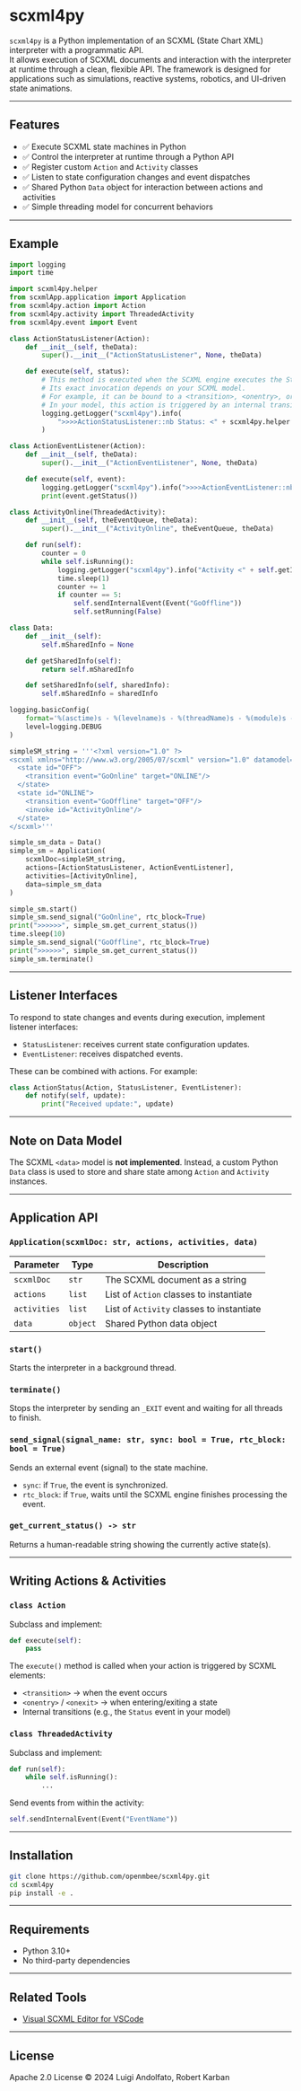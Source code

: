 scxml4py
========

`scxml4py` is a Python implementation of an SCXML (State Chart XML) interpreter with a programmatic API.  
It allows execution of SCXML documents and interaction with the interpreter at runtime through a clean, flexible API. The framework is designed for applications such as simulations, reactive systems, robotics, and UI-driven state animations.

---

Features
--------

- ✅ Execute SCXML state machines in Python
- ✅ Control the interpreter at runtime through a Python API
- ✅ Register custom `Action` and `Activity` classes
- ✅ Listen to state configuration changes and event dispatches
- ✅ Shared Python `Data` object for interaction between actions and activities
- ✅ Simple threading model for concurrent behaviors

---

Example
-------

```python
import logging
import time

import scxml4py.helper
from scxmlApp.application import Application
from scxml4py.action import Action
from scxml4py.activity import ThreadedActivity
from scxml4py.event import Event

class ActionStatusListener(Action):
    def __init__(self, theData):
        super().__init__("ActionStatusListener", None, theData)

    def execute(self, status):
        # This method is executed when the SCXML engine executes the Status action.
        # Its exact invocation depends on your SCXML model.
        # For example, it can be bound to a <transition>, <onentry>, or <onexit> element.
        # In your model, this action is triggered by an internal transition on the "Status" event.
        logging.getLogger("scxml4py").info(
            ">>>>ActionStatusListener::nb Status: <" + scxml4py.helper.formatStatus(status) + ">"
        )

class ActionEventListener(Action):
    def __init__(self, theData):
        super().__init__("ActionEventListener", None, theData)

    def execute(self, event):
        logging.getLogger("scxml4py").info(">>>>ActionEventListener::nb Event received")
        print(event.getStatus())

class ActivityOnline(ThreadedActivity):
    def __init__(self, theEventQueue, theData):
        super().__init__("ActivityOnline", theEventQueue, theData)

    def run(self):
        counter = 0
        while self.isRunning():
            logging.getLogger("scxml4py").info("Activity <" + self.getId() + "> is running...")
            time.sleep(1)
            counter += 1
            if counter == 5:
                self.sendInternalEvent(Event("GoOffline"))
                self.setRunning(False)

class Data:
    def __init__(self):
        self.mSharedInfo = None

    def getSharedInfo(self):
        return self.mSharedInfo

    def setSharedInfo(self, sharedInfo):
        self.mSharedInfo = sharedInfo

logging.basicConfig(
    format='%(asctime)s - %(levelname)s - %(threadName)s - %(module)s - %(funcName)s - %(message)s',
    level=logging.DEBUG
)

simpleSM_string = '''<?xml version="1.0" ?>
<scxml xmlns="http://www.w3.org/2005/07/scxml" version="1.0" datamodel="ecmascript" initial="OFF">
  <state id="OFF">
    <transition event="GoOnline" target="ONLINE"/>
  </state>
  <state id="ONLINE">
    <transition event="GoOffline" target="OFF"/>
    <invoke id="ActivityOnline"/>  	
  </state>
</scxml>'''

simple_sm_data = Data()
simple_sm = Application(
    scxmlDoc=simpleSM_string,
    actions=[ActionStatusListener, ActionEventListener],
    activities=[ActivityOnline],
    data=simple_sm_data
)

simple_sm.start()
simple_sm.send_signal("GoOnline", rtc_block=True)
print(">>>>>>", simple_sm.get_current_status())
time.sleep(10)
simple_sm.send_signal("GoOffline", rtc_block=True)
print(">>>>>>", simple_sm.get_current_status())
simple_sm.terminate()
```

---

Listener Interfaces
-------------------

To respond to state changes and events during execution, implement listener interfaces:

- `StatusListener`: receives current state configuration updates.
- `EventListener`: receives dispatched events.

These can be combined with actions. For example:

```python
class ActionStatus(Action, StatusListener, EventListener):
    def notify(self, update):
        print("Received update:", update)
```

---

Note on Data Model
------------------

The SCXML `<data>` model is **not implemented**. Instead, a custom Python `Data` class is used to store and share state among `Action` and `Activity` instances.

---

Application API
---------------

### `Application(scxmlDoc: str, actions, activities, data)`

| Parameter    | Type      | Description |
|--------------|-----------|-------------|
| `scxmlDoc`   | `str`     | The SCXML document as a string |
| `actions`    | `list`    | List of `Action` classes to instantiate |
| `activities` | `list`    | List of `Activity` classes to instantiate |
| `data`       | `object`  | Shared Python data object |

### `start()`
Starts the interpreter in a background thread.

### `terminate()`
Stops the interpreter by sending an `_EXIT` event and waiting for all threads to finish.

### `send_signal(signal_name: str, sync: bool = True, rtc_block: bool = True)`
Sends an external event (signal) to the state machine.

- `sync`: if `True`, the event is synchronized.
- `rtc_block`: if `True`, waits until the SCXML engine finishes processing the event.

### `get_current_status() -> str`
Returns a human-readable string showing the currently active state(s).

---

Writing Actions & Activities
----------------------------

### `class Action`

Subclass and implement:

```python
def execute(self):
    pass
```

The `execute()` method is called when your action is triggered by SCXML elements:
- `<transition>` → when the event occurs
- `<onentry>` / `<onexit>` → when entering/exiting a state
- Internal transitions (e.g., the `Status` event in your model)

### `class ThreadedActivity`

Subclass and implement:

```python
def run(self):
    while self.isRunning():
        ...
```

Send events from within the activity:

```python
self.sendInternalEvent(Event("EventName"))
```

---

Installation
------------

```bash
git clone https://github.com/openmbee/scxml4py.git
cd scxml4py
pip install -e .
```

---

Requirements
------------

- Python 3.10+
- No third-party dependencies

---

Related Tools
-------------

- [Visual SCXML Editor for VSCode](https://marketplace.visualstudio.com/items?itemName=Phrogz.visual-scxml-editor)

---

License
-------

Apache 2.0 License © 2024 Luigi Andolfato, Robert Karban

